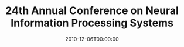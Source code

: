 ---
acronym: NIPS-2010
date: '2010-12-06T00:00:00'
ext_url: http://nips.cc/Conferences/2010/CallForPapers
location: Vancouver, Canada
submission_date: '2010-06-03T00:00:00'
title: 24th Annual Conference on Neural Information Processing Systems
---
